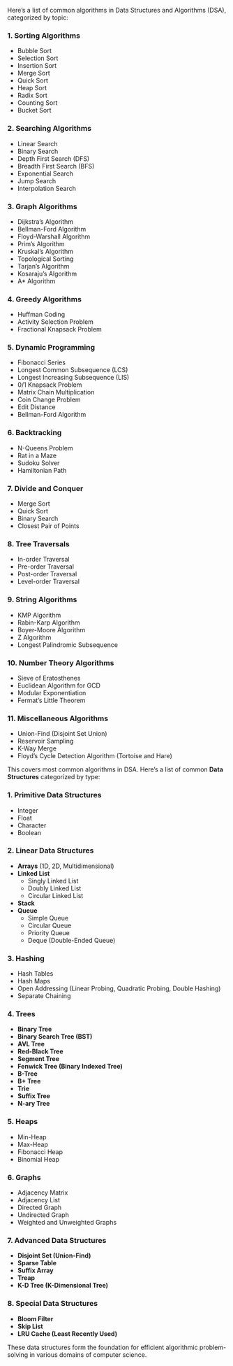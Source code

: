 Here’s a list of common algorithms in Data Structures and Algorithms (DSA), categorized by topic:

### 1. **Sorting Algorithms**
   - Bubble Sort
   - Selection Sort
   - Insertion Sort
   - Merge Sort
   - Quick Sort
   - Heap Sort
   - Radix Sort
   - Counting Sort
   - Bucket Sort

### 2. **Searching Algorithms**
   - Linear Search
   - Binary Search
   - Depth First Search (DFS)
   - Breadth First Search (BFS)
   - Exponential Search
   - Jump Search
   - Interpolation Search

### 3. **Graph Algorithms**
   - Dijkstra’s Algorithm
   - Bellman-Ford Algorithm
   - Floyd-Warshall Algorithm
   - Prim’s Algorithm
   - Kruskal’s Algorithm
   - Topological Sorting
   - Tarjan’s Algorithm
   - Kosaraju’s Algorithm
   - A* Algorithm

### 4. **Greedy Algorithms**
   - Huffman Coding
   - Activity Selection Problem
   - Fractional Knapsack Problem

### 5. **Dynamic Programming**
   - Fibonacci Series
   - Longest Common Subsequence (LCS)
   - Longest Increasing Subsequence (LIS)
   - 0/1 Knapsack Problem
   - Matrix Chain Multiplication
   - Coin Change Problem
   - Edit Distance
   - Bellman-Ford Algorithm

### 6. **Backtracking**
   - N-Queens Problem
   - Rat in a Maze
   - Sudoku Solver
   - Hamiltonian Path

### 7. **Divide and Conquer**
   - Merge Sort
   - Quick Sort
   - Binary Search
   - Closest Pair of Points

### 8. **Tree Traversals**
   - In-order Traversal
   - Pre-order Traversal
   - Post-order Traversal
   - Level-order Traversal

### 9. **String Algorithms**
   - KMP Algorithm
   - Rabin-Karp Algorithm
   - Boyer-Moore Algorithm
   - Z Algorithm
   - Longest Palindromic Subsequence

### 10. **Number Theory Algorithms**
   - Sieve of Eratosthenes
   - Euclidean Algorithm for GCD
   - Modular Exponentiation
   - Fermat’s Little Theorem

### 11. **Miscellaneous Algorithms**
   - Union-Find (Disjoint Set Union)
   - Reservoir Sampling
   - K-Way Merge
   - Floyd’s Cycle Detection Algorithm (Tortoise and Hare)

This covers most common algorithms in DSA.
Here’s a list of common **Data Structures** categorized by type:

### 1. **Primitive Data Structures**
   - Integer
   - Float
   - Character
   - Boolean

### 2. **Linear Data Structures**
   - **Arrays** (1D, 2D, Multidimensional)
   - **Linked List**
     - Singly Linked List
     - Doubly Linked List
     - Circular Linked List
   - **Stack**
   - **Queue**
     - Simple Queue
     - Circular Queue
     - Priority Queue
     - Deque (Double-Ended Queue)

### 3. **Hashing**
   - Hash Tables
   - Hash Maps
   - Open Addressing (Linear Probing, Quadratic Probing, Double Hashing)
   - Separate Chaining

### 4. **Trees**
   - **Binary Tree**
   - **Binary Search Tree (BST)**
   - **AVL Tree**
   - **Red-Black Tree**
   - **Segment Tree**
   - **Fenwick Tree (Binary Indexed Tree)**
   - **B-Tree**
   - **B+ Tree**
   - **Trie**
   - **Suffix Tree**
   - **N-ary Tree**

### 5. **Heaps**
   - Min-Heap
   - Max-Heap
   - Fibonacci Heap
   - Binomial Heap

### 6. **Graphs**
   - Adjacency Matrix
   - Adjacency List
   - Directed Graph
   - Undirected Graph
   - Weighted and Unweighted Graphs

### 7. **Advanced Data Structures**
   - **Disjoint Set (Union-Find)**
   - **Sparse Table**
   - **Suffix Array**
   - **Treap**
   - **K-D Tree (K-Dimensional Tree)**

### 8. **Special Data Structures**
   - **Bloom Filter**
   - **Skip List**
   - **LRU Cache (Least Recently Used)**

These data structures form the foundation for efficient algorithmic problem-solving in various domains of computer science.

